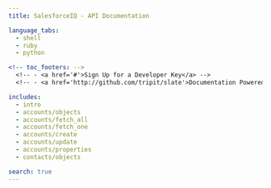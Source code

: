 ```yaml
---
title: SalesforceIQ - API Documentation

language_tabs:
  - shell
  - ruby
  - python

<!-- toc_footers: -->
  <!-- - <a href='#'>Sign Up for a Developer Key</a> -->
  <!-- - <a href='http://github.com/tripit/slate'>Documentation Powered by Slate</a> -->

includes:
  - intro
  - accounts/objects
  - accounts/fetch_all
  - accounts/fetch_one
  - accounts/create
  - accounts/update
  - accounts/properties
  - contacts/objects

search: true
---
```

<!-- all of the sections will be in files in ./includes -->
